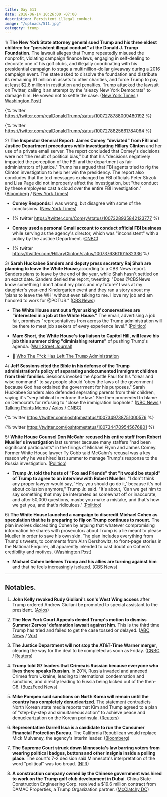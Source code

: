 ```yaml
---
title: Day 511
date: 2018-06-14 10:26:00 -07:00
description: Persistent illegal conduct.
image: "/uploads/511.jpg"
category: trump
---
```


1/ **The New York State attorney general sued Trump and his three eldest children for "persistent illegal conduct" at the Donald J. Trump Foundation**. The lawsuit alleges that Trump repeatedly misused the nonprofit, violating campaign finance laws, engaging in self-dealing to decorate one of his golf clubs, and illegally coordinating with his presidential campaign to stage a multimillion-dollar giveaway during a 2016 campaign event. The state asked to dissolve the foundation and distribute its remaining $1 million in assets to other charities, and force Trump to pay at least $2.8 million in restitution and penalties. Trump attacked the lawsuit on Twitter, calling it an attempt by the "sleazy New York Democrats" to damage him. He vowed not to settle the case. ([New York Times](https://www.nytimes.com/2018/06/14/nyregion/trump-foundation-lawsuit-attorney-general.html) / [Washington Post](https://www.washingtonpost.com/politics/new-york-files-suit-against-president-trump-alleging-his-charity-engaged-in-illegal-conduct/2018/06/14/c3cbf71e-6fc9-11e8-bd50-b80389a4e569_story.html))

{% twitter https://twitter.com/realDonaldTrump/status/1007278788009480192 %}

{% twitter https://twitter.com/realDonaldTrump/status/1007278825661784064 %}

2/ **The Inspector General Report: James Comey "deviated" from FBI and Justice Department procedures while investigating Hillary Clinton** and her use of a private email server. The report concluded that Comey's decisions were not "the result of political bias," but that his "decisions negatively impacted the perception of the FBI and the department as fair administrators of justice." Trump has argued that FBI agents tried to rig the Clinton investigation to help her win the presidency. The report also concludes that the text messages exchanged by FBI officials Peter Strzok and Lisa Page did not improperly affect the investigation, but "the conduct by these employees cast a cloud over the entire FBI investigation." ([Bloomberg](https://www.bloomberg.com/news/articles/2018-06-14/comey-broke-from-fbi-procedures-in-clinton-probe-watchdog-finds) / [New York Times](https://www.nytimes.com/2018/06/14/us/politics/fbi-inspector-general-comey-trump-clinton-report.html))

* **Comey Responds**: I was wrong, but disagree with some of the conclusions. ([New York Times](https://www.nytimes.com/2018/06/14/opinion/comey-clinton-inspector-general.html))

* {% twitter https://twitter.com/Comey/status/1007328935842123777 %}

* **Comey used a personal Gmail account to conduct official FBI business** while serving as the agency's director, which was "inconsistent" with a policy by the Justice Department. ([CNBC](https://www.cnbc.com/2018/06/14/james-comey-used-gmail-for-official-fbi-business-numerous-times.html))

* {% twitter https://twitter.com/HillaryClinton/status/1007376361101582336 %}

3/ **Sarah Huckabee Sanders and deputy press secretary Raj Shah are planning to leave the White House**,according to a CBS News report. Sanders plans to leave by the end of the year, while Shah hasn't settled on an exact date. Sanders denied the report, tweeting: "Does @CBSNews know something I don't about my plans and my future? I was at my daughter's year-end Kindergarten event and they ran a story about my 'plans to leave the WH' without even talking to me. I love my job and am honored to work for @POTUS." ([CBS News](https://www.cbsnews.com/news/sarah-sanders-raj-shah-planning-to-depart-the-white-house/))

* **The White House sent out a flyer asking if conservatives are "interested in a job at the White House."** The email, advertising a job fair, promises "representatives from across the Trump administration will be there to meet job seekers of every experience level." ([Politico](https://www.politico.com/story/2018/06/13/white-house-hill-job-fair-645592))

* **Marc Short, the White House's top liaison to Capitol Hill, will leave his job this summer citing "diminishing returns"** of pushing Trump's agenda. ([Wall Street Journal](https://www.wsj.com/articles/white-house-capitol-hill-envoy-to-leave-post-citing-diminishing-returns-1529002465))

* 👋 [Who The F\*ck Has Left The Trump Administration](https://talk.whatthefuckjusthappenedtoday.com/t/who-the-fuck-has-left-the-trump-administration/908)

4/ **Jeff Sessions cited the Bible in his defense of the Trump administration's policy of separating undocumented immigrant children from their families**. Sessions invoked the Apostle Paul for his "clear and wise command" to say people should "obey the laws of the government because God has ordained the government for his purposes." Sarah Huckabee Sanders also defended separating parents from their children, saying it's "very biblical to enforce the law." She then proceeded to blame on Democrats for refusing to "close the immigration loophole." ([NBC News](https://www.nbcnews.com/politics/immigration/sessions-cites-bible-defense-breaking-families-blames-migrant-parents-n883296) / [Talking Points Memo](https://talkingpointsmemo.com/livewire/trump-administration-argues-for-family-separation-on-biblical-grounds) / [Axios](https://www.axios.com/sarah-sanders-family-separation-policy-children-immigration-1a77eb79-5341-4b44-b323-cd339eef8879.html) / [CNBC](https://www.cnbc.com/2018/06/14/white-house-on-separating-migrant-children-from-parents-its-very-biblical-to-enforce-the-law.html))

{% twitter https://twitter.com/joshtpm/status/1007349738751000576 %}

{% twitter https://twitter.com/joshtpm/status/1007344709545676801 %}

5/ **White House Counsel Don McGahn recused his entire staff from Robert Mueller's investigation** last summer because many staffers "had been significant participants" in the firings of Michael Flynn and James Comey. Former White House lawyer Ty Cobb said McGahn's recusal was a key reason why he was hired last summer to manage Trump's response to the Russia investigation. ([Politico](https://www.politico.com/story/2018/06/13/mcgahn-mueller-russia-probe-recusal-white-house-counsel-643709))

* **Trump Jr. told the hosts of "Fox and Friends" that "it would be stupid" of Trump to agree to an interview with Robert Mueller**. "I don't think any proper lawyer would say, 'Hey, you should go do it,' because it's not about collusion anymore," Trump Jr. said. "It's about, 'Can we get him to say something that may be interpreted as somewhat off or inaccurate, and after 50,000 questions, maybe you make a mistake, and that's how we get you, and that's ridiculous." ([Politico](https://www.politico.com/story/2018/06/14/donald-trump-jr-mueller-investigation-interview-645620))

6/ **The White House launched a campaign to discredit Michael Cohen as speculation that he is preparing to flip on Trump continues to mount.** The plan involves discrediting Cohen by arguing that whatever compromising information he shares with prosecutors about Trump is a lie meant to please Mueller in order to save his own skin. The plan includes everything from Trump's tweets, to comments from Alan Dershowitz, to front-page stories in the National Enquirer, all apparently intended to cast doubt on Cohen's credibility and motives. ([Washington Post](https://www.washingtonpost.com/news/the-fix/wp/2018/06/14/trumps-campaign-to-discredit-michael-cohen-is-already-underway/?utm_term=.08f1b0d10f6f))

* **Michael Cohen believes Trump and his allies are turning against him** and that he feels increasingly isolated. ([CBS News](https://www.cbsnews.com/news/michael-cohen-isolated-believes-trump-allies-turning-on-him/))

---

## Notables.

1. **John Kelly revoked Rudy Giuliani's son's West Wing access** after Trump ordered Andrew Giuliani be promoted to special assistant to the president. ([Axios](https://www.axios.com/andrew-rudy-giuliani-son-loses-west-wing-access-63f0ef76-6170-4fdf-b8a6-558ed4bcb8c2.html))

2. **The New York Court Appeals denied Trump's motion to dismiss Summer Zervos' defamation lawsuit against him**. This is the third time Trump has tried and failed to get the case tossed or delayed. ([ABC News](https://abcnews.go.com/US/appeals-court-denies-trump-bid-summer-zervos-defamation/story?id=55895854) / [Vox](https://www.vox.com/policy-and-politics/2018/6/14/17464766/trump-summer-zervos-lawsuit-defamation))

3. **The Justice Department will not stop the AT&T-Time Warner merger**, clearing the way for the deal to be completed as soon as Friday. ([CNBC](https://www.cnbc.com/2018/06/14/doj-will-not-seek-a-stay-in-att-merger.html) / [Reuters](https://www.reuters.com/article/us-time-warner-m-a-at-t/u-s-justice-department-agrees-to-allow-att-to-close-time-warner-deal-pending-potential-appeal-idUSKBN1JA36U))

4. **Trump told G7 leaders that Crimea is Russian because everyone who lives there speaks Russian**. In 2014, Russia invaded and annexed Crimea from Ukraine, leading to international condemnation and sanctions, and directly leading to Russia being kicked out of the then-G8. ([BuzzFeed News](https://www.buzzfeed.com/albertonardelli/trump-russia-crimea))

5. **Mike Pompeo said sanctions on North Korea will remain until the country has completely denuclearized**. The statement contradicts North Korean state media reports that Kim and Trump agreed to a plan of "step-by-step and simultaneous action" to achieve peace and denuclearization on the Korean peninsula. ([Reuters](https://www.reuters.com/article/us-northkorea-usa/south-koreas-moon-meets-pompeo-says-world-has-escaped-nuclear-weapons-threat-idUSKBN1JA07O))

6. **Representative Darrell Issa is a candidate to run the Consumer Financial Protection Bureau**. The California Republican would replace Mick Mulvaney, the agency's interim leader. ([Bloomberg](https://www.bloomberg.com/news/articles/2018-06-12/trump-expected-to-name-new-cfpb-chief-next-week-mulvaney-says))

7. **The Supreme Court struck down Minnesota's law barring voters from wearing political badges, buttons and other insignia inside a polling place**. The court's 7-2 decision said Minnesota's interpretation of the word "political" was too broad. ([NPR](https://www.npr.org/2018/06/14/606396157/supreme-court-strikes-down-state-law-barring-political-apparel-in-polling-places))

8. **A construction company owned by the Chinese government was hired to work on the Trump golf club development in Dubai**. China State Construction Engineering Corp. received a $19.6 million contract from DAMAC Properties, a Trump Organization partner. ([McClatchy DC](http://www.mcclatchydc.com/news/politics-government/white-house/article213164779.html))